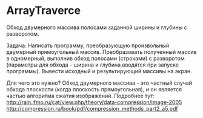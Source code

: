 # ArrayTraverce
Обход двумерного массива полосами заданной ширины и глубины с разворотом.

Задача:
Написать программу, преобразующую произвольный двумерный прямоугольный массив. Преобразовать полученный массив в одномерный, выполнив обход полосами (строками) с разворотом (параметры для обхода – ширина и глубина вводятся при запуске программы). Вывести исходный и результирующий массивы на экран.

Для чего это нужно?
Обход двумерного массива - это частный случай обхода плоскости (когда плоскость прямоугольная), и он является частью алгоритма сжатия изображений. Подробнее тут: 
http://rain.ifmo.ru/cat/view.php/theory/data-compression/image-2005
http://compression.ru/book/pdf/compression_methods_part2_a5.pdf
